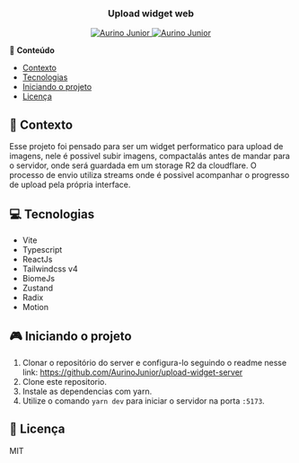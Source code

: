 <div align="center">
   <h3>Upload widget web</h3>
</div>

<p align="center">
   <a href="https://www.instagram.com/aurigod97/">
      <img alt="Aurino Junior" src="https://img.shields.io/badge/-aurigod97-0390fc?style=flat&logo=Instagram&logoColor=white&color=blue" />
   </a>
    <a href="https://www.linkedin.com/in/aurino-junior-7718a4158/">
      <img alt="Aurino Junior" src="https://img.shields.io/badge/-Aurino%20Junior-0390fc?style=flat&logo=Linkedin&logoColor=white&color=blue" />
   </a>
</p>

📍 **Conteúdo**

- [Contexto](#blue_book-contexto)
- [Tecnologias](#computer-tecnologias)
- [Iniciando o projeto](#video_game-iniciando-o-projeto)
- [Licença](#page_with_curl-licença)

## :blue_book: Contexto

Esse projeto foi pensado para ser um widget performatico para upload de imagens, nele é possivel subir imagens, compactalás antes de mandar para o servidor, onde será guardada em um storage R2 da cloudflare. O processo de envio utiliza streams onde é possivel acompanhar o progresso de upload pela própria interface.

## :computer: Tecnologias
- Vite
- Typescript
- ReactJs
- Tailwindcss v4
- BiomeJs
- Zustand
- Radix
- Motion


## :video_game: Iniciando o projeto

1. Clonar o repositório do server e configura-lo seguindo o readme nesse link: https://github.com/AurinoJunior/upload-widget-server
2. Clone este repositorio.
3. Instale as dependencias com yarn.
4. Utilize o comando `yarn dev` para iniciar o servidor na porta `:5173`.


## :page_with_curl: Licença

MIT
